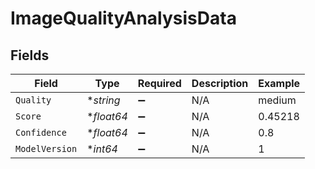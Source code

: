 # ImageQualityAnalysisData


## Fields

| Field              | Type               | Required           | Description        | Example            |
| ------------------ | ------------------ | ------------------ | ------------------ | ------------------ |
| `Quality`          | **string*          | :heavy_minus_sign: | N/A                | medium             |
| `Score`            | **float64*         | :heavy_minus_sign: | N/A                | 0.45218            |
| `Confidence`       | **float64*         | :heavy_minus_sign: | N/A                | 0.8                |
| `ModelVersion`     | **int64*           | :heavy_minus_sign: | N/A                | 1                  |